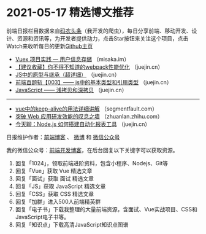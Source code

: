# 2021-05-17 精选博文推荐

前端日报栏目数据来自[码农头条](http://hao.caibaojian.com.cn/)（我开发的爬虫），每日分享前端、移动开发、设计、资源和资讯等，为开发者提供动力，点击Star按钮来关注这个项目，点击Watch来收听每日的更新[Github主页](https://github.com/kujian/frontendDaily)
* [Vuex 项目实践 — 用户信息存储](http://misaka.im/index.php/archives/68/) （misaka.im）
* [【建议收藏】你不得不知道的webpack性能优化](https://juejin.cn/post/6962853443891363854) （juejin.cn）
* [JS中的原型与继承（超详细）](https://juejin.cn/post/6962851689128787981) （juejin.cn）
* [前端百题斩【003】—— js中的基本类型和引用类型](https://juejin.cn/post/6962743251665158181) （juejin.cn）
* [JavaScript —— 浅拷贝和深拷贝](https://juejin.cn/post/6962502429061414925) （juejin.cn）

***
* [vue中的keep-alive的用法详细讲解](https://segmentfault.com/a/1190000040006753) （segmentfault.com）
* [突破 Web 应用研发效能的叹息之墙](https://zhuanlan.zhihu.com/p/370441727) （zhuanlan.zhihu.com）
* [今天聊：Node.js 如何搭建自动化报表工具](https://juejin.cn/post/6962889645189234725) （juejin.cn）

日报维护作者：[前端博客](http://caibaojian.com.cn/) 、 [微博](http://weibo.com/kujian) 和 [微信公众号](https://open.weixin.qq.com/qr/code?username=caibaojian_com)

我的微信公众号：[前端开发博客](https://open.weixin.qq.com/qr/code?username=caibaojian_com)，在后台回复以下关键字可以获取资源。

1. 回复「1024」，领取前端进阶资料，包含小程序、Nodejs、Git等
2. 回复「Vue」获取 Vue 精选文章
3. 回复「面试」获取 面试 精选文章
4. 回复「JS」获取 JavaScript 精选文章
5. 回复「CSS」获取 CSS 精选文章
6. 回复「加群」进入500人前端精英群
7. 回复「电子书」下载我整理的大量前端资源，含面试、Vue实战项目、CSS和JavaScript电子书等。
8. 回复「知识点」下载高清JavaScript知识点图谱